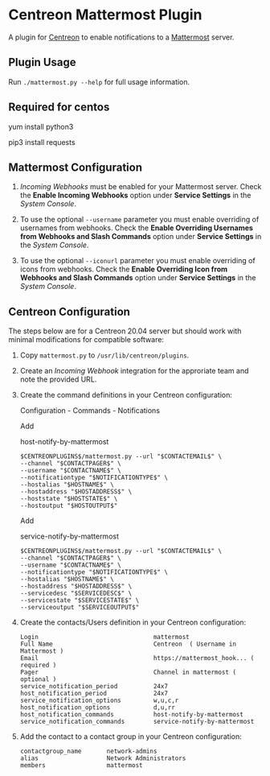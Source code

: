 Centreon Mattermost Plugin
========================

A plugin for [Centreon](https://www.centreon.com/) to enable notifications to a [Mattermost](http://www.mattermost.org/) server.

## Plugin Usage

Run `./mattermost.py --help` for full usage information.

## Required for centos

yum install python3

pip3 install requests

## Mattermost Configuration

1. *Incoming Webhooks* must be enabled for your Mattermost server. Check the **Enable Incoming Webhooks** option under **Service Settings** in the *System Console*.

2. To use the optional `--username` parameter you must enable overriding of usernames from webhooks. Check the **Enable Overriding Usernames from Webhooks and Slash Commands** option under **Service Settings** in the *System Console*.

3. To use the optional `--iconurl` parameter you must enable overriding of icons from webhooks. Check the **Enable Overriding Icon from Webhooks and Slash Commands** option under **Service Settings** in the *System Console*.

## Centreon Configuration

The steps below are for a Centreon 20.04 server but should work with minimal modifications for compatible software:

1. Copy `mattermost.py` to `/usr/lib/centreon/plugins`.

2. Create an *Incoming Webhook* integration for the approriate team and note the provided URL.

3. Create the command definitions in your Centreon configuration: 

   Configuration - Commands - Notifications
   
   Add
   
   host-notify-by-mattermost
    ```
    $CENTREONPLUGINS$/mattermost.py --url "$CONTACTEMAIL$" \
    --channel "$CONTACTPAGER$" \
    --username "$CONTACTNAME$" \
    --notificationtype "$NOTIFICATIONTYPE$" \
    --hostalias "$HOSTNAME$" \
    --hostaddress "$HOSTADDRESS$" \
    --hoststate "$HOSTSTATE$" \
    --hostoutput "$HOSTOUTPUT$"
    ```
    Add
    
    service-notify-by-mattermost
    ```
    $CENTREONPLUGINS$/mattermost.py --url "$CONTACTEMAIL$" \
    --channel "$CONTACTPAGER$" \
    --username "$CONTACTNAME$" \
    --notificationtype "$NOTIFICATIONTYPE$" \
    --hostalias "$HOSTNAME$" \
    --hostaddress "$HOSTADDRESS$" \
    --servicedesc "$SERVICEDESC$" \
    --servicestate "$SERVICESTATE$" \
    --serviceoutput "$SERVICEOUTPUT$"
    ```

4. Create the contacts/Users definition in your Centreon configuration:

    ```
    Login                                mattermost
    Full Name                            Centreon  ( Username in Mattermost ) 
    Email                                https://mattermost_hook... ( required )
    Pager                                Channel in mattermost ( optional )
    service_notification_period          24x7
    host_notification_period             24x7
    service_notification_options         w,u,c,r
    host_notification_options            d,u,rr
    host_notification_commands           host-notify-by-mattermost
    service_notification_commands        service-notify-by-mattermost
   ```

5. Add the contact to a contact group in your Centreon configuration:

    ```
    contactgroup_name       network-admins
    alias                   Network Administrators
    members                 mattermost
    ```
